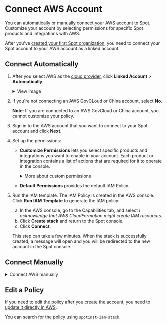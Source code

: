 <meta name="robots" content="noindex">

# Connect AWS Account

You can automatically or manually connect your AWS account to Spot. Customize your account by selecting permissions for specific Spot products and integrations with AWS.  

After you've [created your first Spot organization](connect-your-cloud-provider/first-account/), you need to connect your Spot account to your AWS account as a linked account.

## Connect Automatically

1. After you select AWS as the [cloud provider](connect-your-cloud-provider/first-account/), click **Linked Account** > **Automatically**.

   <details>
     <summary markdown="span">View image</summary>

      <img width=600 src="https://github.com/user-attachments/assets/36547eb1-b462-4bca-9499-337c0115bbbc">

  </details>

2. If you're not connecting an AWS GovCLoud or China account, select **No**.

    **Note**: If you are connected to an AWS GovCloud or China account, you cannot customize your policy.  

3. Sign in to the AWS account that you want to connect to your Spot account and click **Next**. 

4. Set up the permissions:

    * **Customize Permissions** lets you select specific products and integrations you want to enable in your account. Each product or integration contains a list of actions that are required for it to operate in the console.
      
      <details>
      <summary markdown="span">More about custom permissions</summary>
     
        When you connect your cloud account to Spot, you can select permissions for specific Spot products and integrations with AWS. Select the products and the integrations of the specific product.

        ![connect-aws-manually-005a](https://github.com/spotinst/help/assets/106514736/dc54fa20-56bc-4ad3-b776-d080c654974a)

        Expand each integration to view the actions under it.

        ![connect-aws-manually-006a](https://github.com/spotinst/help/assets/106514736/beb14e09-7b2e-4d89-b60a-c0590969fe0d)
 
        If a permission bundle is not selected, the list of permissions under it won’t be included in the policy JSON.

        Click **View JSON** to view the permissions in the JSON preview that is updated according to your selection.

       </details>

    * **Default Permissions** provides the default IAM Policy.

5. Run the IAM template. The IAM Policy is created in the AWS console. Click **Run IAM Template** to generate the IAM policy:

    <ol style="list-style-type: lower-alpha;">
      <li>In the AWS console, go to the Capabilities tab, and select <i>I acknowledge that AWS CloudFormation might create IAM resources</i>.</li>
      <li>Click <b>Create stack</b> and return to the Spot console.</li>
      <li>Click <b>Connect</b>.</li>
    </ol>

   This step can take a few minutes. When the stack is successfully created, a message will open and you will be redirected to the new account in the Spot console.  


## Connect Manually

<details>
 <summary markdown="span">Connect AWS manually</summary>

   1. After you select AWS as the [cloud provider](connect-your-cloud-provider/first-account/), click **Linked Account** > **Manually**.

       <details>
        <summary markdown="span">View image</summary>

      <img width=600 src="https://github.com/user-attachments/assets/817b17fe-c972-439c-8f40-d2f62bde1b05">

      </details>
  
  2. If you're not connecting an AWS GovCLoud or China account, select **No**.

      **Note**: If you are connected to an AWS GovCloud or China account, you cannot customize your policy.  

  3. Sign in to the AWS account that you want to connect to your Spot account and click **Next**. 

  4. Set up the permissions:

      * **Customize Permissions** lets you select specific products and integrations you want to enable in your account. Each product or integration contains a list of actions that are required for it to operate in the console.
      
        <details>
        <summary markdown="span">More about custom permissions</summary>
     
          When you connect your cloud account to Spot, you can select permissions for specific Spot products and integrations with AWS. Select the products and the integrations of the specific product.

          <img width=600 src="https://github.com/spotinst/help/assets/106514736/dc54fa20-56bc-4ad3-b776-d080c654974a">

          Expand each integration to view the actions under it.

         <img width=600 src="https://github.com/spotinst/help/assets/106514736/beb14e09-7b2e-4d89-b60a-c0590969fe0d">
 
          If a permission bundle is not selected, the list of permissions under it won’t be included in the policy JSON.

          Click <b>View JSON</b> to view the permissions in the JSON preview that is updated according to your selection.

         </details>

      * **Default Permissions** provides the default IAM Policy.

  5. Create an IAM policy in the AWS console. This is the policy that the Spot role will use to manage resources in your AWS account.
         <ol style="list-style-type: lower-alpha;">
        <li>In the Spot console, click <b>View JSON</b> and copy the JSON file.</li>
        <li><a href="https://docs.aws.amazon.com/IAM/latest/UserGuide/access_policies_create-console.html">Create an IAM policy in AWS.</a></li>
        <li>In the AWS console, paste the JSON with the Spot policy.</li>
        <li>Set the policy name to <i>Spot-Policy</i> and click <b>Create Policy</b>.</li>
        <li>In the Spot console, click <b>Next</b>.</li>
      </ol>
  6. In the wizard in the Spot console, click **Next**.

  7. Create an IAM role in the AWS console.
         <ol style="list-style-type: lower-alpha;">
        <li><a href="https://docs.aws.amazon.com/IAM/latest/UserGuide/id_roles_create_for-user.html">Create an IAM role in AWS.</a></li>
        <li>Enter the <b>Account ID</b> <i>922761411349</i>.</li>
        <li>Select <b>Require external ID</b> and enter the <b>External ID</b> <i>pzwWFQdK8ih4ei1T3BpX5EI-OlzFWTRamyq-ckdopWk-</i>.</li>
        <li>Attach <i>Spot Policy</i> to the <b>permissions policies</b>.</li>
        <li>Enter the <b>role name</b> <i>Spot-Role</i>.</li>
      </ol>
  8. In the Spot console, paste the **RoleArn** from the role’s page and click **Connect**.

</details>

## Edit a Policy

If you need to edit the policy after you create the account, you need to [update it directly in AWS](https://docs.aws.amazon.com/IAM/latest/UserGuide/access_policies_manage-edit.html).

You can search for the policy using `spotinst-iam-stack`.  

